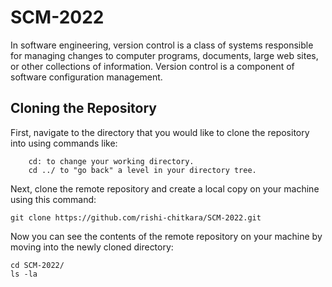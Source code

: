 # SCM-2022
In software engineering, version control is a class of systems responsible for managing changes to computer programs, documents, large web sites, or other collections of information. Version control is a component of software configuration management.
## Cloning the Repository
First, navigate to the directory that you would like to clone the repository into using commands like:
        
        cd: to change your working directory.
        cd ../ to "go back" a level in your directory tree.
        
        
Next, clone the remote repository and create a local copy on your machine using this command:

    
    git clone https://github.com/rishi-chitkara/SCM-2022.git
    

Now you can see the contents of the remote repository on your machine by moving into the newly cloned directory:

    
    cd SCM-2022/
    ls -la
    
